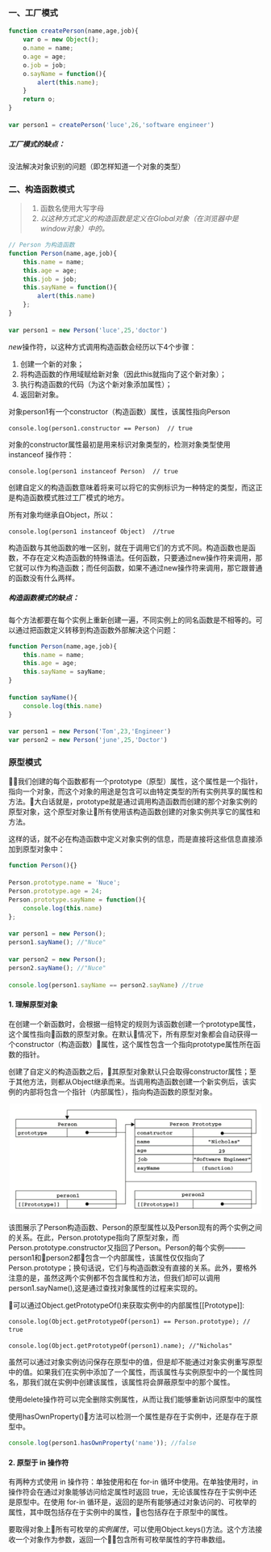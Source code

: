 ### 一、工厂模式

```javascript
function createPerson(name,age,job){
	var o = new Object();
	o.name = name;
	o.age = age;
	o.job = job;
	o.sayName = function(){
		alert(this.name);
	}
	return o;
}

var person1 = createPerson('luce',26,'software engineer')
```

##### 工厂模式的缺点：
没法解决对象识别的问题（即怎样知道一个对象的类型）

### 二、构造函数模式

> 1.  函数名使用大写字母
> 2. *以这种方式定义的构造函数是定义在Global对象（在浏览器中是window对象）中的。*

```javascript
// Person 为构造函数
function Person(name,age,job){
	this.name = name;
	this.age = age;
	this.job = job;
	this.sayName = function(){
		alert(this.name)
	};
}

var person1 = new Person('luce',25,'doctor')
```

*new*操作符，以这种方式调用构造函数会经历以下4个步骤：
1. 创建一个新的对象；
2. 将构造函数的作用域赋给新对象（因此this就指向了这个新对象）；
3. 执行构造函数的代码（为这个新对象添加属性）；
4. 返回新对象。

对象person1有一个constructor（构造函数）属性，该属性指向Person

`console.log(person1.constructor == Person)  // true`

对象的constructor属性最初是用来标识对象类型的，检测对象类型使用 instanceof 操作符：

`console.log(person1 instanceof Person)  // true`

创建自定义的构造函数意味着将来可以将它的实例标识为一种特定的类型，而这正是构造函数模式胜过工厂模式的地方。

所有对象均继承自Object，所以：

`console.log(person1 instanceof Object)  //true`

构造函数与其他函数的唯一区别，就在于调用它们的方式不同。构造函数也是函数，不存在定义构造函数的特殊语法。任何函数，只要通过new操作符来调用，那它就可以作为构造函数；而任何函数，如果不通过new操作符来调用，那它跟普通的函数没有什么两样。

##### 构造函数模式的缺点：
每个方法都要在每个实例上重新创建一遍，不同实例上的同名函数是不相等的。可以通过把函数定义转移到构造函数外部解决这个问题：
```javascript
function Person(name,age,job){
    this.name = name;
    this.age = age;
    this.sayName = sayName;
}

function sayName(){
    console.log(this.name)
}

var person1 = new Person('Tom',23,'Engineer')
var person2 = new Person('june',25,'Doctor')
```

### 原型模式
我们创建的每个函数都有一个prototype（原型）属性，这个属性是一个指针，指向一个对象，而这个对象的用途是包含可以由特定类型的所有实例共享的属性和方法。大白话就是，prototype就是通过调用构造函数而创建的那个对象实例的原型对象，这个原型对象让所有使用该构造函数创建的对象实例共享它的属性和方法。

这样的话，就不必在构造函数中定义对象实例的信息，而是直接将这些信息直接添加到原型对象中：
```javascript
function Person(){}

Person.prototype.name = 'Nuce';
Person.prototype.age = 24;
Person.prototype.sayName = function(){
    console.log(this.name)
};

var person1 = new Person();
person1.sayName(); //"Nuce"

var person2 = new Person();
person2.sayName(); //"Nuce"

console.log(person1.sayName == person2.sayName) //true
```
#### 1. 理解原型对象
在创建一个新函数时，会根据一组特定的规则为该函数创建一个prototype属性，这个属性指向函数的原型对象。在默认情况下，所有原型对象都会自动获得一个constructor（构造函数）属性，这个属性包含一个指向prototype属性所在函数的指针。

创建了自定义的构造函数之后，其原型对象默认只会取得constructor属性；至于其他方法，则都从Object继承而来。当调用构造函数创建一个新实例后，该实例的内部将包含一个指针（内部属性），指向构造函数的原型对象。

<div style="text-align:center">
    <img src="./prototype.png" width="500">
</div>

该图展示了Person构造函数、Person的原型属性以及Person现有的两个实例之间的关系。在此，Person.prototype指向了原型对象，而Person.prototype.constructor又指回了Person。Person的每个实例———person1和person2都包含一个内部属性，该属性仅仅指向了Person.prototype；换句话说，它们与构造函数没有直接的关系。此外，要格外注意的是，虽然这两个实例都不包含属性和方法，但我们却可以调用person1.sayName(),这是通过查找对象属性的过程来实现的。

可以通过Object.getPrototypeOf()来获取实例中的内部属性[[Prototype]]:
```
console.log(Object.getPrototypeOf(person1) == Person.prototype); // true

console.log(Object.getPrototypeOf(person1).name); //"Nicholas"
```

虽然可以通过对象实例访问保存在原型中的值，但是却不能通过对象实例重写原型中的值。如果我们在实例中添加了一个属性，而该属性与实例原型中的一个属性同名，那我们就在实例中创建该属性，该属性将会屏蔽原型中的那个属性。

使用delete操作符可以完全删除实例属性，从而让我们能够重新访问原型中的属性

使用hasOwnProperty()方法可以检测一个属性是存在于实例中，还是存在于原型中。
```javascript
console.log(person1.hasOwnProperty('name')); //false
```

#### 2. 原型于 in 操作符
有两种方式使用 in 操作符：单独使用和在 for-in 循环中使用。在单独使用时，in 操作符会在通过对象能够访问给定属性时返回 true，无论该属性存在于实例中还是原型中。在使用 for-in 循环是，返回的是所有能够通过对象访问的、可枚举的属性，其中既包括存在于实例中的属性，也包括存在于原型中的属性。

要取得对象上所有可枚举的*实例属性*，可以使用Object.keys()方法。这个方法接收一个对象作为参数，返回一个包含所有可枚举属性的字符串数组。